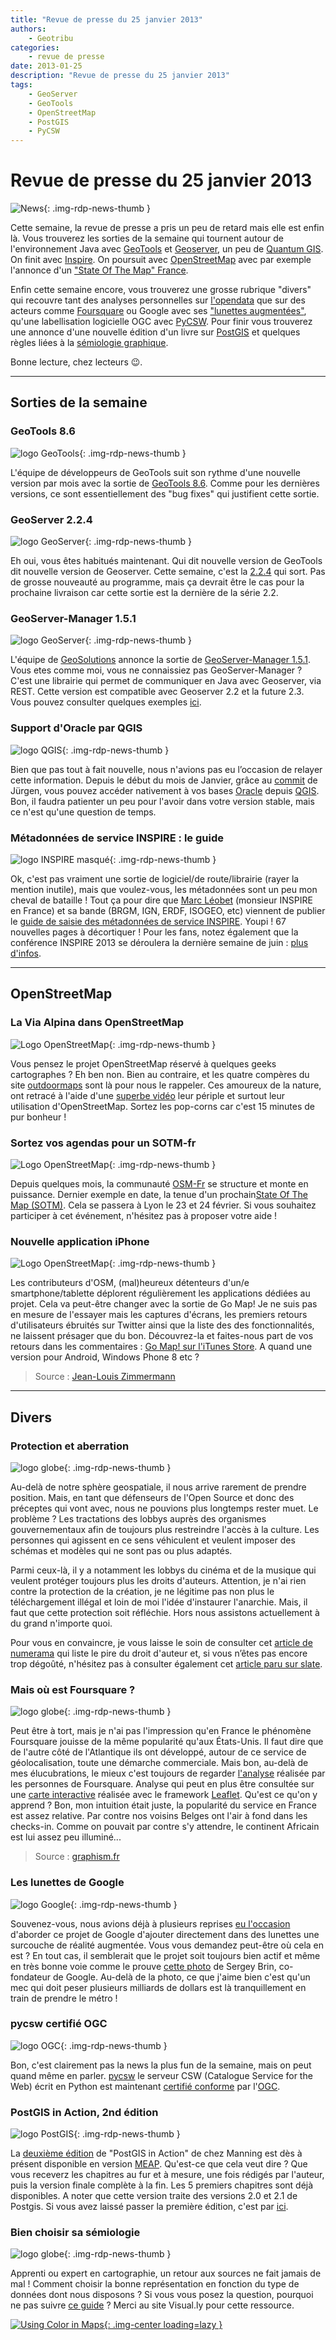 ```yaml
---
title: "Revue de presse du 25 janvier 2013"
authors:
    - Geotribu
categories:
    - revue de presse
date: 2013-01-25
description: "Revue de presse du 25 janvier 2013"
tags:
    - GeoServer
    - GeoTools
    - OpenStreetMap
    - PostGIS
    - PyCSW
---
```


# Revue de presse du 25 janvier 2013

![News](https://cdn.geotribu.fr/img/internal/icons-rdp-news/news.png "Icône news générique"){: .img-rdp-news-thumb }

Cette semaine, la revue de presse a pris un peu de retard mais elle est enfin là. Vous trouverez les sorties de la semaine qui tournent autour de l'environnement Java avec [GeoTools](#geotools) et [Geoserver](#geoserver), un peu de [Quantum GIS](#qgis). On finit avec [Inspire](#inspire). On poursuit avec [OpenStreetMap](#osm) avec par exemple l'annonce d'un ["State Of The Map" France](#sotmfr).

Enfin cette semaine encore, vous trouverez une grosse rubrique "divers" qui recouvre tant des analyses personnelles sur [l'opendata](#opendata) que sur des acteurs comme [Foursquare](#foursquare) ou Google avec ses ["lunettes augmentées"](#lunettes), qu'une labellisation logicielle OGC avec [PyCSW](#pycsw). Pour finir vous trouverez une annonce d'une nouvelle édition d'un livre sur [PostGIS](#postgis) et quelques règles liées à la [sémiologie graphique](#semiologie).

Bonne lecture, chez lecteurs :wink:.

----

## Sorties de la semaine

### GeoTools 8.6

![logo GeoTools](https://cdn.geotribu.fr/img/logos-icones/logiciels_librairies/geotools.png "logo GeoTools"){: .img-rdp-news-thumb }

L'équipe de développeurs de GeoTools suit son rythme d'une nouvelle version par mois avec la sortie de [GeoTools 8.6](http://geotoolsnews.blogspot.com/2013/01/geotools-86-released.html). Comme pour les dernières versions, ce sont essentiellement des "bug fixes" qui justifient cette sortie.

### GeoServer 2.2.4

![logo GeoServer](https://cdn.geotribu.fr/img/logos-icones/logiciels_librairies/geoserver.png "logo GeoServer"){: .img-rdp-news-thumb }

Eh oui, vous êtes habitués maintenant. Qui dit nouvelle version de GeoTools dit nouvelle version de Geoserver. Cette semaine, c'est la [2.2.4](http://blog.geoserver.org/2013/01/23/geoserver-2-2-4-released/) qui sort. Pas de grosse nouveauté au programme, mais ça devrait être le cas pour la prochaine livraison car cette sortie est la dernière de la série 2.2.

### GeoServer-Manager 1.5.1

![logo GeoServer](https://cdn.geotribu.fr/img/logos-icones/logiciels_librairies/geoserver.png "logo GeoServer"){: .img-rdp-news-thumb }

L'équipe de [GeoSolutions](http://www.geo-solutions.it/) annonce la sortie de [GeoServer-Manager 1.5.1](http://geo-solutions.blogspot.com/2013/01/gs-manager-1.5.1.html). Vous etes comme moi, vous ne connaissiez pas GeoServer-Manager ? C'est une librairie qui permet de communiquer en Java avec Geoserver, via REST. Cette version est compatible avec Geoserver 2.2 et la future 2.3. Vous pouvez consulter quelques exemples [ici](https://github.com/geosolutions-it/geoserver-manager/wiki/Examples).

### Support d'Oracle par QGIS

![logo QGIS](https://cdn.geotribu.fr/img/logos-icones/logiciels_librairies/qgis.png "logo QGIS"){: .img-rdp-news-thumb }

Bien que pas tout à fait nouvelle, nous n'avions pas eu l’occasion de relayer cette information. Depuis le début du mois de Janvier, grâce au [commit](https://github.com/qgis/Quantum-GIS/commit/2fc799b98c56d988f90b67c4bbfd2c0de23b6150) de Jürgen, vous pouvez accéder nativement à vos bases [Oracle](http://www.oracle.com/us/products/database/options/spatial/overview/index.html) depuis [QGIS](https://www.qgis.org/). Bon, il faudra patienter un peu pour l'avoir dans votre version stable, mais ce n'est qu'une question de temps.

### Métadonnées de service INSPIRE : le guide

![logo INSPIRE masqué](https://cdn.geotribu.fr/img/logos-icones/divers/inspire_super.png "logo INSPIRE masqué"){: .img-rdp-news-thumb }

Ok, c'est pas vraiment une sortie de logiciel/de route/librairie (rayer la mention inutile), mais que voulez-vous, les métadonnées sont un peu mon cheval de bataille ! Tout ça pour dire que [Marc Léobet](http://georezo.net/blog/inspire/) (monsieur INSPIRE en France) et sa bande (BRGM, IGN, ERDF, ISOGEO, etc) viennent de publier le [guide de saisie des métadonnées de service INSPIRE](http://georezo.net/blog/inspire/2013/01/25/publication-du-guide-de-saisie-des-metadonnees-de-service-inspire/). Youpi ! 67 nouvelles pages à décortiquer ! Pour les fans, notez également que la conférence INSPIRE 2013 se déroulera la dernière semaine de juin : [plus d'infos](http://inspire.ign.fr/actualites/conference-inspire-2013).

----

## OpenStreetMap

### La Via Alpina dans OpenStreetMap

![Logo OpenStreetMap](https://cdn.geotribu.fr/img/logos-icones/OpenStreetMap/Openstreetmap.png "logo OpenStreetMap"){: .img-rdp-news-thumb }

Vous pensez le projet OpenStreetMap réservé à quelques geeks cartographes ? Eh ben non. Bien au contraire, et les quatre compères du site [outdoormaps](http://www.outdoormaps.org/) sont là pour nous le rappeler. Ces amoureux de la nature, ont retracé à l'aide d'une [superbe vidéo](http://www.youtube.com/watch?v=JfpbW9Q0W4U) leur périple et surtout leur utilisation d'OpenStreetMap. Sortez les pop-corns car c'est 15 minutes de pur bonheur !

### Sortez vos agendas pour un SOTM-fr

![Logo OpenStreetMap](https://cdn.geotribu.fr/img/logos-icones/OpenStreetMap/Openstreetmap.png "logo OpenStreetMap"){: .img-rdp-news-thumb }

Depuis quelques mois, la communauté [OSM-Fr](http://openstreetmap.fr/) se structure et monte en puissance. Dernier exemple en date, la tenue d'un prochain[State Of The Map (SOTM)](http://openstreetmap.fr/sotmfr2013). Cela se passera à Lyon le 23 et 24 février. Si vous souhaitez participer à cet événement, n'hésitez pas à proposer votre aide !

### Nouvelle application iPhone

![Logo OpenStreetMap](https://cdn.geotribu.fr/img/logos-icones/OpenStreetMap/Openstreetmap.png "logo OpenStreetMap"){: .img-rdp-news-thumb }

Les contributeurs d'OSM, (mal)heureux détenteurs d'un/e smartphone/tablette déplorent régulièrement les applications dédiées au projet. Cela va peut-être changer avec la sortie de Go Map! Je ne suis pas en mesure de l'essayer mais les captures d'écrans, les premiers retours d'utilisateurs ébruités sur Twitter ainsi que la liste des des fonctionnalités, ne laissent présager que du bon. Découvrez-la et faites-nous part de vos retours dans les commentaires : [Go Map! sur l'iTunes Store](https://itunes.apple.com/fr/app/go-map!!/id592990211?mt=8). A quand une version pour Android, Windows Phone 8 etc ?

> Source : [Jean-Louis Zimmermann](https://twitter.com/JLZIMMERMANN/status/294856900099600384%20)

----

## Divers

### Protection et aberration

![logo globe](https://cdn.geotribu.fr/img/internal/icons-rdp-news/world.png "Icône de globe"){: .img-rdp-news-thumb }

Au-delà de notre sphère geospatiale, il nous arrive rarement de prendre position. Mais, en tant que défenseurs de l'Open Source et donc des préceptes qui vont avec, nous ne pouvions plus longtemps rester muet. Le problème ? Les tractations des lobbys auprès des organismes gouvernementaux afin de toujours plus restreindre l'accès à la culture. Les personnes qui agissent en ce sens véhiculent et veulent imposer des schémas et modèles qui ne sont pas ou plus adaptés.

Parmi ceux-là, il y a notamment les lobbys du cinéma et de la musique qui veulent protéger toujours plus les droits d'auteurs. Attention, je n'ai rien contre la protection de la création, je ne légitime pas non plus le téléchargement illégal et loin de moi l'idée d'instaurer l'anarchie. Mais, il faut que cette protection soit réfléchie. Hors nous assistons actuellement à du grand n'importe quoi.

Pour vous en convaincre, je vous laisse le soin de consulter cet [article de numerama](http://www.numerama.com/magazine/24636-le-pire-du-droit-d-auteur-en-2012-worst-of-copyrightmadness.html) qui liste le pire du droit d'auteur et, si vous n’êtes pas encore trop dégoûté, n'hésitez pas à consulter également cet [article paru sur slate](http://www.slate.fr/lien/67399/martin-luther-king-i-have-a-dream-piratage-copyright).

### Mais où est Foursquare ?

![logo globe](https://cdn.geotribu.fr/img/internal/icons-rdp-news/world.png "Icône de globe"){: .img-rdp-news-thumb }

Peut être à tort, mais je n'ai pas l'impression qu'en France le phénomène Foursquare jouisse de la même popularité qu'aux États-Unis. Il faut dire que de l'autre côté de l'Atlantique ils ont développé, autour de ce service de géolocalisation, toute une démarche commerciale. Mais bon, au-delà de mes élucubrations, le mieux c'est toujours de regarder [l'analyse](http://blog.foursquare.com/2013/01/17/what-the-last-500000000-check-ins-look-like-and-what-they-show-about-the-future-of-foursquare/) réalisée par les personnes de Foursquare. Analyse qui peut en plus être consultée sur une [carte interactive](https://foursquare.com/infographics/500million) réalisée avec le framework [Leaflet](http://leafletjs.com/). Qu'est ce qu'on y apprend ? Bon, mon intuition était juste, la popularité du service en France est assez relative. Par contre nos voisins Belges ont l'air à fond dans les checks-in. Comme on pouvait par contre s'y attendre, le continent Africain est lui assez peu illuminé...

> Source : [graphism.fr](http://graphism.fr/le-jour-foursquare-dvoile-ses-dessous-dau-dessus)

### Les lunettes de Google

![logo Google](https://cdn.geotribu.fr/img/logos-icones/entreprises_association/google/google.webp "logo Google"){: .img-rdp-news-thumb }

Souvenez-vous, nous avions déjà à plusieurs reprises [eu l'occasion](http://geotribu.net/node/506#news31) d'aborder ce projet de Google d'ajouter directement dans des lunettes une surcouche de réalité augmentée. Vous vous demandez peut-être où cela en est ? En tout cas, il semblerait que le projet soit toujours bien actif et même en très bonne voie comme le prouve [cette photo](http://www.telegraph.co.uk/technology/google/9816117/Sergey-Brin-wears-Google-Glass-on-New-York-subway.html) de Sergey Brin, co-fondateur de Google. Au-delà de la photo, ce que j'aime bien c'est qu'un mec qui doit peser plusieurs milliards de dollars est là tranquillement en train de prendre le métro !

### pycsw certifié OGC

![logo OGC](https://cdn.geotribu.fr/img/logos-icones/entreprises_association/ogc.png "logo OGC"){: .img-rdp-news-thumb }

Bon, c'est clairement pas la news la plus fun de la semaine, mais on peut quand même en parler. [pycsw](http://pycsw.org/) le serveur CSW (Catalogue Service for the Web) écrit en Python est maintenant [certifié conforme](http://www.osgeo.org/node/1334) par l'[OGC](http://www.opengeospatial.org/).

### PostGIS in Action, 2nd édition

![logo PostGIS](https://cdn.geotribu.fr/img/logos-icones/logiciels_librairies/postgis.png "logo PostGIS"){: .img-rdp-news-thumb }

La [deuxième édition](http://www.manning.com/obe2/) de "PostGIS in Action" de chez Manning est dès à présent disponible en version [MEAP](http://www.manning.com/about/meap.html). Qu'est-ce que cela veut dire ? Que vous receverz les chapitres au fur et à mesure, une fois rédigés par l'auteur, puis la version finale complète à la fin. Les 5 premiers chapitres sont déjà disponibles. A noter que cette version traite des versions 2.0 et 2.1 de Postgis. Si vous avez laissé passer la première édition, c'est par [ici](http://www.manning.com/obe/).

### Bien choisir sa sémiologie

![logo globe](https://cdn.geotribu.fr/img/internal/icons-rdp-news/world.png "Icône de globe"){: .img-rdp-news-thumb }

Apprenti ou expert en cartographie, un retour aux sources ne fait jamais de mal ! Comment choisir la bonne représentation en fonction du type de données dont nous disposons ? Si vous vous posez la question, pourquoi ne pas suivre [ce guide](http://visual.ly/using-color-maps) ? Merci au site Visual.ly pour cette ressource.

[![Using Color in Maps](https://cdn.geotribu.fr/img/articles-blog-rdp/capture-ecran/visually_using_colors_maps.jpg){: .img-center loading=lazy }](http://visual.ly/using-color-maps)
